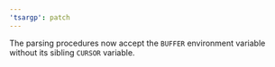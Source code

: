 ```yaml
---
'tsargp': patch
---
```


The parsing procedures now accept the `BUFFER` environment variable without its sibling `CURSOR` variable.
